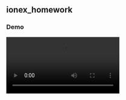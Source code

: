 ## ionex_homework

### Demo
<video src="https://github.com/merukoo0507/interview_homework/assets/5594453/6b2e140e-fd8f-411b-b4ee-f43c5c50c138" />
